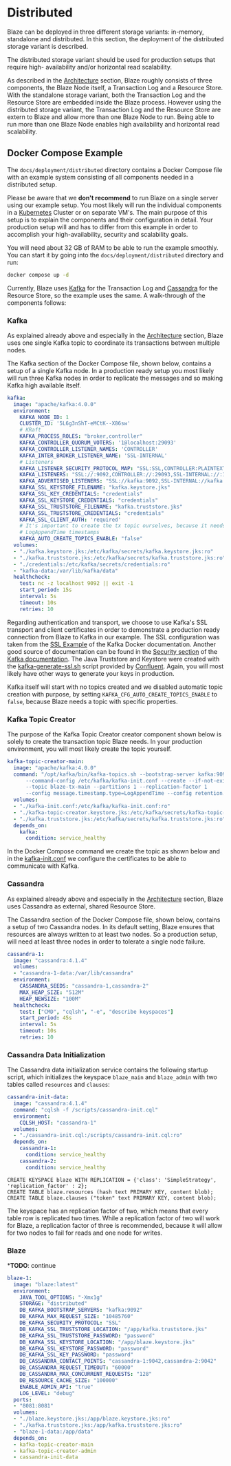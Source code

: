 # Distributed

Blaze can be deployed in three different storage variants: in-memory, standalone and distributed. In this section, the deployment of the distributed storage variant is described.

The distributed storage variant should be used for production setups that require high- availability and/or horizontal read scalability. 

As described in the [Architecture](../architecture.md) section, Blaze roughly consists of three components, the Blaze Node itself, a Transaction Log and a Resource Store. With the standalone storage variant, both the Transaction Log and the Resource Store are embedded inside the Blaze process. However using the distributed storage variant, the Transaction Log and the Resource Store are extern to Blaze and allow more than one Blaze Node to run. Being able to run more than one Blaze Node enables high availability and horizontal read scalability.

## Docker Compose Example

The `docs/deployment/distributed` directory contains a Docker Compose file with an example system consisting of all components needed in a distributed setup. 

Please be aware that we **don't recommend** to run Blaze on a single server using our example setup. You most likely will run the individual components in a [Kubernetes][11] Cluster or on separate VM's. The main purpose of this setup is to explain the components and their configuration in detail. Your production setup will and has to differ from this example in order to accomplish your high-availability, security and scalability goals.

You will need about 32 GB of RAM to be able to run the example smoothly. You can start it by going into the `docs/deployment/distributed` directory and run:

```sh
docker compose up -d
```

Currently, Blaze uses [Kafka][1] for the Transaction Log and [Cassandra][4] for the Resource Store, so the example uses the same. A walk-through of the components follows:

### Kafka

As explained already above and especially in the [Architecture](../architecture.md) section, Blaze uses one single Kafka topic to coordinate its transactions between multiple nodes.

The Kafka section of the Docker Compose file, shown below, contains a setup of a single Kafka node. In a production ready setup you most likely will run three Kafka nodes in order to replicate the messages and so making Kafka high available itself.

```yaml
kafka:
  image: "apache/kafka:4.0.0"
  environment:
    KAFKA_NODE_ID: 1
    CLUSTER_ID: '5L6g3nShT-eMCtK--X86sw'
    # KRaft
    KAFKA_PROCESS_ROLES: "broker,controller"
    KAFKA_CONTROLLER_QUORUM_VOTERS: '1@localhost:29093'
    KAFKA_CONTROLLER_LISTENER_NAMES: 'CONTROLLER'
    KAFKA_INTER_BROKER_LISTENER_NAME: 'SSL-INTERNAL'
    # Listeners
    KAFKA_LISTENER_SECURITY_PROTOCOL_MAP: "SSL:SSL,CONTROLLER:PLAINTEXT,SSL-INTERNAL:SSL"
    KAFKA_LISTENERS: "SSL://:9092,CONTROLLER://:29093,SSL-INTERNAL://:19093"
    KAFKA_ADVERTISED_LISTENERS: "SSL://kafka:9092,SSL-INTERNAL://kafka:19093"
    KAFKA_SSL_KEYSTORE_FILENAME: "kafka.keystore.jks"
    KAFKA_SSL_KEY_CREDENTIALS: "credentials"
    KAFKA_SSL_KEYSTORE_CREDENTIALS: "credentials"
    KAFKA_SSL_TRUSTSTORE_FILENAME: "kafka.truststore.jks"
    KAFKA_SSL_TRUSTSTORE_CREDENTIALS: "credentials"
    KAFKA_SSL_CLIENT_AUTH: 'required'
    # It's important to create the tx topic ourselves, because it needs to use
    # LogAppendTime timestamps
    KAFKA_AUTO_CREATE_TOPICS_ENABLE: "false"
  volumes:
  - "./kafka.keystore.jks:/etc/kafka/secrets/kafka.keystore.jks:ro"
  - "./kafka.truststore.jks:/etc/kafka/secrets/kafka.truststore.jks:ro"
  - "./credentials:/etc/kafka/secrets/credentials:ro"
  - "kafka-data:/var/lib/kafka/data"
  healthcheck:
    test: nc -z localhost 9092 || exit -1
    start_period: 15s
    interval: 5s
    timeout: 10s
    retries: 10
```

Regarding authentication and transport, we choose to use Kafka's SSL transport and client certificates in order to demonstrate a production ready connection from Blaze to Kafka in our example. The SSL configuration was taken from the [SSL Example][5] of the Kafka Docker documentation. Another good source of documentation can be found in the [Security section][7] of the [Kafka documentation][8]. The Java Truststore and Keystore were created with the [kafka-generate-ssl.sh][9] script provided by [Confluent][10]. Again, you will most likely have other ways to generate your keys in production.

Kafka itself will start with no topics created and we disabled automatic topic creation with purpose, by setting `KAFKA_CFG_AUTO_CREATE_TOPICS_ENABLE` to `false`, because Blaze needs a topic with specific properties.

### Kafka Topic Creator

The purpose of the Kafka Topic Creator creator component shown below is solely to create the transaction topic Blaze needs. In your production environment, you will most likely create the topic yourself.

```yaml
kafka-topic-creator-main:
  image: "apache/kafka:4.0.0"
  command: "/opt/kafka/bin/kafka-topics.sh --bootstrap-server kafka:9092 
      --command-config /etc/kafka/kafka-init.conf --create --if-not-exists 
      --topic blaze-tx-main --partitions 1 --replication-factor 1 
      --config message.timestamp.type=LogAppendTime --config retention.ms=-1"
  volumes:
  - "./kafka-init.conf:/etc/kafka/kafka-init.conf:ro"
  - "./kafka-topic-creator.keystore.jks:/etc/kafka/secrets/kafka-topic-creator.keystore.jks:ro"
  - "./kafka.truststore.jks:/etc/kafka/secrets/kafka.truststore.jks:ro"
  depends_on:
    kafka:
      condition: service_healthy
```

In the Docker Compose command we create the topic as shown below and in the [kafka-init.conf](distributed/kafka-init.conf) we configure the certificates to be able to communicate with Kafka.

### Cassandra

As explained already above and especially in the [Architecture](../architecture.md) section, Blaze uses Cassandra as external, shared Resource Store.

The Cassandra section of the Docker Compose file, shown below, contains a setup of two Cassandra nodes. In its default setting, Blaze ensures that resources are always written to at least two nodes. So a production setup, will need at least three nodes in order to tolerate a single node failure.

```yaml
cassandra-1:
  image: "cassandra:4.1.4"
  volumes:
  - "cassandra-1-data:/var/lib/cassandra"
  environment:
    CASSANDRA_SEEDS: "cassandra-1,cassandra-2"
    MAX_HEAP_SIZE: "512M"
    HEAP_NEWSIZE: "100M"
  healthcheck:
    test: ["CMD", "cqlsh", "-e", "describe keyspaces"]
    start_period: 45s
    interval: 5s
    timeout: 10s
    retries: 10
```

### Cassandra Data Initialization

The Cassandra data initialization service contains the following startup script, which initializes the keyspace `blaze_main` and `blaze_admin` with two tables called `resources` and `clauses`:

```yaml
cassandra-init-data:
  image: "cassandra:4.1.4"
  command: "cqlsh -f /scripts/cassandra-init.cql"
  environment:
    CQLSH_HOST: "cassandra-1"
  volumes:
  - "./cassandra-init.cql:/scripts/cassandra-init.cql:ro"
  depends_on:
    cassandra-1:
      condition: service_healthy
    cassandra-2:
      condition: service_healthy
```

```text
CREATE KEYSPACE blaze WITH REPLICATION = {'class': 'SimpleStrategy', 'replication_factor' : 2};
CREATE TABLE blaze.resources (hash text PRIMARY KEY, content blob);
CREATE TABLE blaze.clauses ("token" text PRIMARY KEY, content blob);
```

The keyspace has an replication factor of two, which means that every table row is replicated two times. While a replication factor of two will work for Blaze, a replication factor of three is recommended, because it will allow for two nodes to fail for reads and one node for writes.

### Blaze

***TODO**: continue

```yaml
blaze-1:
  image: "blaze:latest"
  environment:
    JAVA_TOOL_OPTIONS: "-Xmx1g"
    STORAGE: "distributed"
    DB_KAFKA_BOOTSTRAP_SERVERS: "kafka:9092"
    DB_KAFKA_MAX_REQUEST_SIZE: "10485760"
    DB_KAFKA_SECURITY_PROTOCOL: "SSL"
    DB_KAFKA_SSL_TRUSTSTORE_LOCATION: "/app/kafka.truststore.jks"
    DB_KAFKA_SSL_TRUSTSTORE_PASSWORD: "password"
    DB_KAFKA_SSL_KEYSTORE_LOCATION: "/app/blaze.keystore.jks"
    DB_KAFKA_SSL_KEYSTORE_PASSWORD: "password"
    DB_KAFKA_SSL_KEY_PASSWORD: "password"
    DB_CASSANDRA_CONTACT_POINTS: "cassandra-1:9042,cassandra-2:9042"
    DB_CASSANDRA_REQUEST_TIMEOUT: "60000"
    DB_CASSANDRA_MAX_CONCURRENT_REQUESTS: "128"
    DB_RESOURCE_CACHE_SIZE: "100000"
    ENABLE_ADMIN_API: "true"
    LOG_LEVEL: "debug"
  ports:
  - "8081:8081"
  volumes:
  - "./blaze.keystore.jks:/app/blaze.keystore.jks:ro"
  - "./kafka.truststore.jks:/app/kafka.truststore.jks:ro"
  - "blaze-1-data:/app/data"
  depends_on:
  - kafka-topic-creator-main
  - kafka-topic-creator-admin
  - cassandra-init-data
```

[1]: <http://kafka.apache.org>
[4]: <https://cassandra.apache.org>
[5]: <https://github.com/apache/kafka/blob/trunk/docker/examples/jvm/single-node/ssl/docker-compose.yml>
[7]: <http://kafka.apache.org/documentation/#security>
[8]: <http://kafka.apache.org/documentation/>
[9]: <https://raw.githubusercontent.com/confluentinc/confluent-platform-security-tools/master/kafka-generate-ssl.sh>
[10]: <https://www.confluent.io>
[11]: <https://kubernetes.io>
